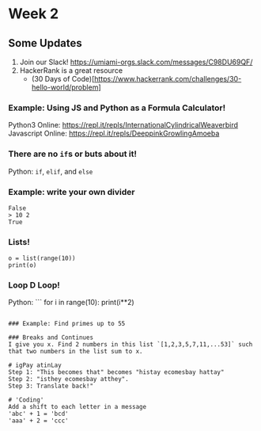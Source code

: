 # Week 2

## Some Updates
1. Join our Slack! https://umiami-orgs.slack.com/messages/C98DU69QF/
2. HackerRank is a great resource
      - (30 Days of Code)[https://www.hackerrank.com/challenges/30-hello-world/problem]


### Example: Using JS and Python as a Formula Calculator!
Python3 Online: https://repl.it/repls/InternationalCylindricalWeaverbird
Javascript Online: https://repl.it/repls/DeeppinkGrowlingAmoeba

### There are no `if`s or buts about it!
Python: `if`, `elif`, and `else`

### Example: write your own divider
```> 10 3
False
> 10 2
True
```

### Lists!
```
o = list(range(10))
print(o)
```

### Loop D Loop!
Python: ```
for i in range(10):
  print(i**2)
```

### Example: Find primes up to 55

### Breaks and Continues
I give you x. Find 2 numbers in this list `[1,2,3,5,7,11,...53]` such that two numbers in the list sum to x.

# igPay atinLay
Step 1: "This becomes that" becomes "histay ecomesbay hattay"
Step 2: "isthey ecomesbay atthey".
Step 3: Translate back!"

# 'Coding'
Add a shift to each letter in a message
'abc' + 1 = 'bcd'
'aaa' + 2 = 'ccc'
